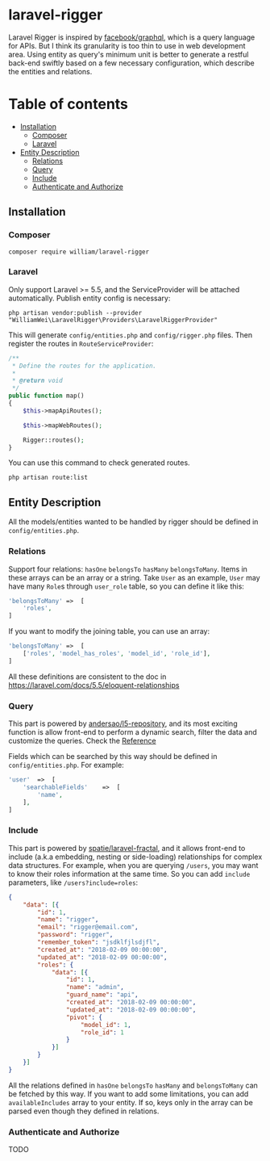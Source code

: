 # laravel-rigger
Laravel Rigger is inspired by [facebook/graphql](https://github.com/facebook/graphql), which is
a query language for APIs. But I think its granularity is too thin to use in web development area.
Using entity as query's minimum unit is better to generate a restful back-end swiftly
based on a few necessary configuration, which describe the entities and relations.


# Table of contents
- <a href="#Installation">Installation</a>
    - <a href="#Composer">Composer</a>
    - <a href="#Laravel">Laravel</a>
- <a href="#Entity Description">Entity Description</a>
    - <a href="#Relations">Relations</a>
    - <a href="#Query">Query</a>
    - <a href="#Include">Include</a>
    - <a href="#Authenticate and Authorize">Authenticate and Authorize</a>


## Installation

### Composer

```
composer require william/laravel-rigger
```

### Laravel
Only support Laravel >= 5.5, and the ServiceProvider will be attached automatically.
Publish entity config is necessary:

```
php artisan vendor:publish --provider "WilliamWei\LaravelRigger\Providers\LaravelRiggerProvider"
```

This will generate `config/entities.php` and `config/rigger.php` files.
Then register the routes in `RouteServiceProvider`:

```php
/**
 * Define the routes for the application.
 *
 * @return void
 */
public function map()
{
    $this->mapApiRoutes();

    $this->mapWebRoutes();

    Rigger::routes();
}

```

You can use this command to check generated routes.

```
php artisan route:list
```

## Entity Description

All the models/entities wanted to be handled by rigger should be
defined in `config/entities.php`.

### Relations
Support four relations: `hasOne` `belongsTo` `hasMany` `belongsToMany`. Items
in these arrays can be an array or a string. Take `User` as an example, `User` may
have many `Role`s through `user_role` table, so you can define it like this:

```php
'belongsToMany' =>  [
    'roles',
]
```

If you want to modify the joining table, you can use an array:

```php
'belongsToMany' =>  [
    ['roles', 'model_has_roles', 'model_id', 'role_id'],
]

```

All these definitions are consistent to the doc in https://laravel.com/docs/5.5/eloquent-relationships

### Query
This part is powered by [andersao/l5-repository](https://github.com/andersao/l5-repository), and its most exciting
function is allow front-end to perform a dynamic search, filter the data and customize the queries. Check the
[Reference](https://github.com/andersao/l5-repository#using-the-requestcriteria)

Fields which can be searched by this way should be defined in `config/entities.php`. For example:

```php
'user'  =>  [
    'searchableFields'    =>  [
        'name',
    ],
]
```

### Include
This part is powered by [spatie/laravel-fractal](https://github.com/spatie/laravel-fractal), and
it allows front-end to include (a.k.a embedding, nesting or side-loading) relationships for complex data structures.
For example, when you are querying `/users`, you may want to know their roles information at the same time. So
you can add `include` parameters, like `/users?include=roles`:

```json
{
	"data": [{
		"id": 1,
		"name": "rigger",
		"email": "rigger@email.com",
		"password": "rigger",
		"remember_token": "jsdklfjlsdjfl",
		"created_at": "2018-02-09 00:00:00",
		"updated_at": "2018-02-09 00:00:00",
		"roles": {
			"data": [{
				"id": 1,
				"name": "admin",
				"guard_name": "api",
				"created_at": "2018-02-09 00:00:00",
				"updated_at": "2018-02-09 00:00:00",
				"pivot": {
					"model_id": 1,
					"role_id": 1
				}
			}]
		}
	}]
}
```

All the relations defined in `hasOne` `belongsTo` `hasMany` and `belongsToMany` can be fetched by this way.
If you want to add some limitations, you can add  `availableIncludes` array to your entity. If so, keys only
in the array can be parsed even though they defined in relations.


### Authenticate and Authorize
TODO


